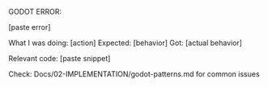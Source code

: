 GODOT ERROR:

[paste error]

What I was doing: [action]
Expected: [behavior]
Got: [actual behavior]

Relevant code:
[paste snippet]

Check: Docs/02-IMPLEMENTATION/godot-patterns.md for common issues
